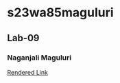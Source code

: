 # s23wa85maguluri

## Lab-09 

### Naganjali Maguluri
[Rendered Link](https://s23wa85maguluri.onrender.com)